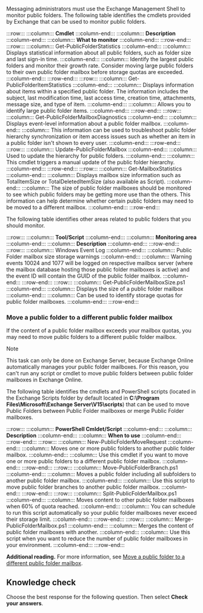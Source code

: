 Messaging administrators must use the Exchange Management Shell to monitor public folders. The following table identifies the cmdlets provided by Exchange that can be used to monitor public folders.

:::row:::
  :::column:::
    **Cmdlet**
  :::column-end:::
  :::column:::
    **Description**
  :::column-end:::
  :::column:::
    **What to monitor**
  :::column-end:::
:::row-end:::
:::row:::
  :::column:::
    Get-PublicFolderStatistics
  :::column-end:::
  :::column:::
    Displays statistical information about all public folders, such as folder size and last sign-in time.
  :::column-end:::
  :::column:::
    Identify the largest public folders and monitor their growth rate. Consider moving large public folders to their own public folder mailbox before storage quotas are exceeded.
  :::column-end:::
:::row-end:::
:::row:::
  :::column:::
    Get-PublicFolderItemStatistics
  :::column-end:::
  :::column:::
    Displays information about items within a specified public folder. The information includes the subject, last modification time, last access time, creation time, attachments, message size, and type of item.
  :::column-end:::
  :::column:::
    Allows you to identify large public folder items.
  :::column-end:::
:::row-end:::
:::row:::
  :::column:::
    Get-PublicFolderMailboxDiagnostics
  :::column-end:::
  :::column:::
    Displays event-level information about a public folder mailbox.
  :::column-end:::
  :::column:::
    This information can be used to troubleshoot public folder hierarchy synchronization or item access issues such as whether an item in a public folder isn't shown to every user.
  :::column-end:::
:::row-end:::
:::row:::
  :::column:::
    Update-PublicFolderMailbox
  :::column-end:::
  :::column:::
    Used to update the hierarchy for public folders.
  :::column-end:::
  :::column:::
    This cmdlet triggers a manual update of the public folder hierarchy.
  :::column-end:::
:::row-end:::
:::row:::
  :::column:::
    Get-MailboxStatistics
  :::column-end:::
  :::column:::
    Displays mailbox size information such as TotalItemSize or TotalDeletedItemSize (also available as Script).
  :::column-end:::
  :::column:::
    The size of public folder mailboxes should be monitored to see which public folders may be getting more use than the others. This information can help determine whether certain public folders may need to be moved to a different mailbox.
  :::column-end:::
:::row-end:::


The following table identifies other areas related to public folders that you should monitor.

:::row:::
  :::column:::
    **Tool/Script**
  :::column-end:::
  :::column:::
    **Monitoring area**
  :::column-end:::
  :::column:::
    **Description**
  :::column-end:::
:::row-end:::
:::row:::
  :::column:::
    Windows Event Log
  :::column-end:::
  :::column:::
    Public Folder mailbox size storage warnings
  :::column-end:::
  :::column:::
    Warning events 10024 and 1077 will be logged on respective mailbox server (where the mailbox database hosting those public folder mailboxes is active) and the event ID will contain the GUID of the public folder mailbox.
  :::column-end:::
:::row-end:::
:::row:::
  :::column:::
    Get-PublicFolderMailboxSize.ps1
  :::column-end:::
  :::column:::
    Displays the size of a public folder mailbox
  :::column-end:::
  :::column:::
    Can be used to identify storage quotas for public folder mailboxes.
  :::column-end:::
:::row-end:::


### Move a public folder to a different public folder mailbox

If the content of a public folder mailbox exceeds your mailbox quotas, you may need to move public folders to a different public folder mailbox.

> [!NOTE]
> This task can only be done on Exchange Server, because Exchange Online automatically manages your public folder mailboxes. For this reason, you can't run any script or cmdlet to move public folders between public folder mailboxes in Exchange Online.

The following table identifies the cmdlets and PowerShell scripts (located in the Exchange Scripts folder by default located in **C:\\Program Files\\Microsoft\\Exchange Server\\V15\\scripts**) that can be used to move Public Folders between Public Folder mailboxes or merge Public Folder mailboxes.

:::row:::
  :::column:::
    **PowerShell Cmldet/Script**
  :::column-end:::
  :::column:::
    **Description**
  :::column-end:::
  :::column:::
    **When to use**
  :::column-end:::
:::row-end:::
:::row:::
  :::column:::
    New-PublicFolderMoveRequest
  :::column-end:::
  :::column:::
    Moves one or more public folders to another public folder mailbox.
  :::column-end:::
  :::column:::
    Use this cmdlet if you want to move one or more public folders to a different public folder mailbox.
  :::column-end:::
:::row-end:::
:::row:::
  :::column:::
    Move-PublicFolderBranch.ps1
  :::column-end:::
  :::column:::
    Moves a public folder including all subfolders to another public folder mailbox.
  :::column-end:::
  :::column:::
    Use this script to move public folder branches to another public folder mailbox.
  :::column-end:::
:::row-end:::
:::row:::
  :::column:::
    Split-PublicFolderMailbox.ps1
  :::column-end:::
  :::column:::
    Moves content to other public folder mailboxes when 60% of quota reached.
  :::column-end:::
  :::column:::
    You can schedule to run this script automatically so your public folder mailboxes never exceed their storage limit.
  :::column-end:::
:::row-end:::
:::row:::
  :::column:::
    Merge-PublicFolderMailbox.ps1
  :::column-end:::
  :::column:::
    Merges the content of public folder mailboxes with another.
  :::column-end:::
  :::column:::
    Use this script when you want to reduce the number of public folder mailboxes in your environment.
  :::column-end:::
:::row-end:::


**Additional reading.** For more information, see [Move a public folder to a different public folder mailbox](/exchange/move-a-public-folder-mailbox-to-a-different-mailbox-database-exchange-2013-help?azure-portal=true).

## Knowledge check

Choose the best response for the following question. Then select **Check your answers**.